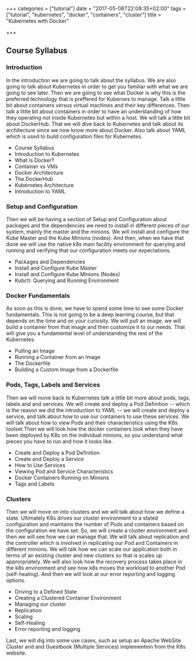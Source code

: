 +++
categories = ["tutorial"]
date = "2017-05-08T22:08:35+02:00"
tags = ["tutorial", "kubernetes", "docker", "containers", "cluster"]
title = "Kubernetes with Docker"

+++

## Course Syllabus

### Introduction

In the introduction we are going to talk about the syllabus. We are also going
to talk about Kubernetes in order to get you familiar with what we are going to
see later. Then we are going to see what Docker is why this is the preferred
technology that is preffered for Kubernes to manage. Talk a little bit about
containers versus virtual machines and their key differences. Then talk a little
bit about containers in order to have an understanding of how they operating not
inside Kubernetes but within a host. We will talk a little bit about DockerHub.
That we will dive back to Kubernetes and talk about its architecture since we now
know more about Docker. Also talk about YAML which is used to build configuration
files for Kubernetes.

* Course Syllabus
* Introduction to Kubernetes
* What is Docker?
* Container vs VMs
* Docker Architecture
* The DockerHub
* Kubernetes Architecture
* Introduction to YAML

### Setup and Configuration

Then we will be having a section of Setup and Configuration about packages and the
dependencies we need to install in different pieces of our system, mainly the master
and the minions. We will install and configure the Kube Master and the Kube Minions
(nodes). And then, when we have that done we will use the native k8s main facility
environment for querying and running and verifying that our configuration meets our
expectations.

* Packages and Dependencies
* Install and Configure Kube Master
* Install and Configure Kube Minions (Nodes)
* Kubctl: Querying and Running Environment

### Docker Fundamentals

As soon as this is done, we have to spend some time to see some Docker fundamentals.
This is not going to be a deep learning course, but that depends on the time and on
your curiosity. We will pull an image, we will build a container from that image and
then customize it to our needs. That will give you a fundamental level of
understanding the rest of the Kubernetes.

* Pulling an Image
* Running a Container from an Image
* The Dockerfile
* Building a Custom Image from a Dockerfile

### Pods, Tags, Labels and Services

Then we will move back to Kubernetes talk a little bit more about pods, tags, labels
and and services. We will create and deploy a Pod Definition -- which is the reason we
did the introduction to YAML -- we will create and deploy a service, and talk about
how to use our containers to use these services. We will talk about how to view Pods
and their characteristics using the K8s toolset.Then we will look how the docker
containers look when they have been deployed by K8s on the individual minions, so you
understand what pieces you have to run and how it looks like.

* Create and Deploy a Pod Definition
* Create and Deploy a Service
* How to Use Services
* Viewing Pod and Service Characteristics
* Docker Containers Running on Minions
* Tags and Labels

### Clusters

Then we will move on into clusters and we will talk about how we define a state.
Ultimately K8s drives our cluster environment to a stated configuration and maintains
the number of Pods and containers based on the configuration we have set. So, we will
create a cluster environment and then we will see how we can manage that. We will talk
about replication and the controller which is involved in replicating our Pod and
Containers in different minions. We will talk how we can scale our application both in
terms of an existing cluster and new clusters so that is scales up approrpriately. We
will also look how the recovery process takes place in the k8s environment and see how
k8s moves the workload to another Pod (self-healing). And then we will look at our error
reporting and logging options.

* Driving to a Defined State
* Creating a Clustered Container Environment
* Managing our cluster
* Replication
* Scaling
* Self-Healing
* Error reporting and logging

Last, we will dig into some use cases, such as setup an Apache WebSite Cluster and and
Guestbook (Multiple Services) implemention from the K8s website.

